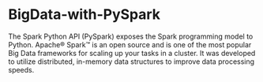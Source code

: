 # BigData-with-PySpark

The Spark Python API (PySpark) exposes the Spark programming model to Python. Apache® Spark™ is an open source and is one of the most popular Big Data frameworks for scaling up your tasks in a cluster. It was developed to utilize distributed, in-memory data structures to improve data processing speeds.
